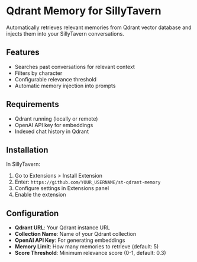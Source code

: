 # Qdrant Memory for SillyTavern

Automatically retrieves relevant memories from Qdrant vector database and injects them into your SillyTavern conversations.

## Features
- Searches past conversations for relevant context
- Filters by character
- Configurable relevance threshold
- Automatic memory injection into prompts

## Requirements
- Qdrant running (locally or remote)
- OpenAI API key for embeddings
- Indexed chat history in Qdrant

## Installation

In SillyTavern:
1. Go to Extensions > Install Extension
2. Enter: `https://github.com/YOUR_USERNAME/st-qdrant-memory`
3. Configure settings in Extensions panel
4. Enable the extension

## Configuration

- **Qdrant URL**: Your Qdrant instance URL
- **Collection Name**: Name of your Qdrant collection
- **OpenAI API Key**: For generating embeddings
- **Memory Limit**: How many memories to retrieve (default: 5)
- **Score Threshold**: Minimum relevance score (0-1, default: 0.3)
